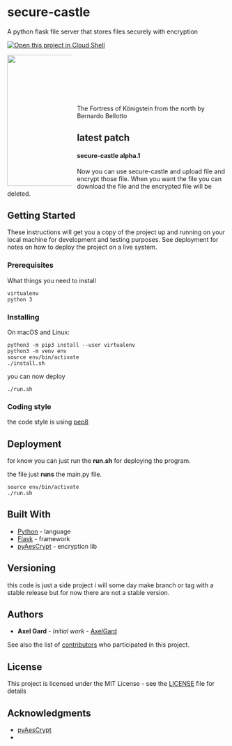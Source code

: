 # secure-castle

A python flask file server that stores files securely with encryption


[![Open this project in Cloud
Shell](http://gstatic.com/cloudssh/images/open-btn.png)](https://console.cloud.google.com/cloudshell/open?git_repo=https://github.com/AxelGard/secure-castle)

<div style="width:150px; height:100px">
<img src="https://external-content.duckduckgo.com/iu/?u=https%3A%2F%2Fupload.wikimedia.org%2Fwikipedia%2Fcommons%2Fe%2Fe8%2FThe_Fortress_of_K%25C3%25B6nigstein_from_the_North_by_Bernardo_Bellotto.jpg&f=1&nofb=1"
     width="500" height="300"
     style="float: left; margin-right: 10px;" />
</div>

The Fortress of Königstein from the north by Bernardo Bellotto

## latest patch

#### secure-castle alpha.1

Now you can use secure-castle and upload file and encrypt those file.
When you want the file you can download the file and the encrypted file will be deleted.

## Getting Started

These instructions will get you a copy of the project up and running on your local machine for development and testing purposes. See deployment for notes on how to deploy the project on a live system.

### Prerequisites

What things you need to install

```
virtualenv
python 3
```

### Installing

On macOS and Linux:

```
python3 -m pip3 install --user virtualenv
python3 -m venv env
source env/bin/activate
./install.sh
```

you can now deploy

```
./run.sh
```

### Coding style

the code style is using [pep8](https://pep8.org/)

## Deployment

for know you can just run the **run.sh** for deploying the program.

the file just **runs** the main.py file.

```
source env/bin/activate
./run.sh
```

## Built With

* [Python](https://www.python.org/) - language
* [Flask](http://flask.palletsprojects.com/en/1.1.x/) - framework
* [pyAesCrypt](https://pypi.org/project/pyAesCrypt/) - encryption lib

## Versioning

this code is just a side project i will some day make branch or tag with a stable release but for now there are not a stable version.

## Authors

* **Axel Gard** - *Initial work* - [AxelGard](https://github.com/AxelGard)

See also the list of [contributors](https://github.com/AxelGard/secure-castle/graphs/contributors) who participated in this project.

## License

This project is licensed under the MIT License - see the [LICENSE](LICENSE) file for details


## Acknowledgments

* [pyAesCrypt](https://pypi.org/project/pyAesCrypt/)
*
